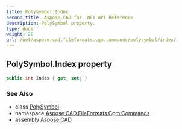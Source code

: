 ```yaml
---
title: PolySymbol.Index
second_title: Aspose.CAD for .NET API Reference
description: PolySymbol property. 
type: docs
weight: 20
url: /net/aspose.cad.fileformats.cgm.commands/polysymbol/index/
---
```

## PolySymbol.Index property

```csharp
public int Index { get; set; }
```

### See Also

* class [PolySymbol](../)
* namespace [Aspose.CAD.FileFormats.Cgm.Commands](../../polysymbol/)
* assembly [Aspose.CAD](../../../)



